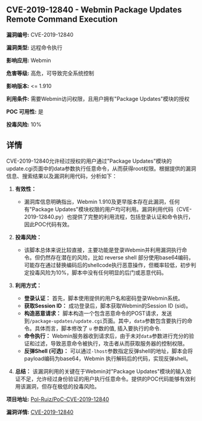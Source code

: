 ## CVE-2019-12840 - Webmin Package Updates Remote Command Execution

**漏洞编号:** CVE-2019-12840

**漏洞类型:** 远程命令执行

**影响应用:** Webmin

**危害等级:** 高危，可导致完全系统控制

**影响版本:** <= 1.910

**利用条件:** 需要Webmin访问权限，且用户拥有"Package Updates"模块的授权

**POC 可用性:** 是

**投毒风险:** 10%

## 详情

CVE-2019-12840允许经过授权的用户通过"Package Updates"模块的update.cgi页面中的data参数执行任意命令，从而获得root权限。根据提供的漏洞信息、搜索结果以及漏洞利用代码，分析如下：

1.  **有效性：**
    *   漏洞库信息明确指出，Webmin 1.910及更早版本存在此漏洞，任何有"Package Updates"模块权限的用户均可利用。漏洞利用代码（CVE-2019-12840.py）也提供了完整的利用流程，包括登录认证和命令执行，因此POC代码有效。

2.  **投毒风险：**
    *   该脚本总体来说比较直接，主要功能是登录Webmin并利用漏洞执行命令。但仍然存在潜在的风险，比如 reverse shell 部分使用base64编码，可能存在通过替换编码后的shellcode执行恶意操作，但概率较低，初步判定投毒风险为10%，脚本中没有任何明显的后门或恶意代码。

3.  **利用方式：**
    *   **登录认证：** 首先，脚本使用提供的用户名和密码登录Webmin系统。
    *   **获取Session ID：** 成功登录后，脚本获取Webmin的Session ID (sid)。
    *   **构造恶意请求：** 脚本构造一个包含恶意命令的POST请求，发送到`/package-updates/update.cgi`页面。其中，`data`参数包含要执行的命令。具体而言，脚本修改了 `u` 参数的值, 插入要执行的命令. 
    *   **命令执行：** Webmin服务器收到请求后，由于未对`data`参数进行充分的验证和过滤，导致恶意命令被执行，攻击者从而获取服务器的控制权限。
    *   **反弹Shell (可选)：** 可以通过`-lhost`参数指定反弹shell的地址，脚本会将payload编码为base64，Webmin 执行解码后的代码，实现反弹shell。

4.  **总结：**
    该漏洞利用的关键在于Webmin对"Package Updates"模块的输入验证不足，允许经过身份验证的用户执行任意命令。提供的POC代码能够有效利用该漏洞，但存在极低的投毒风险。

**项目地址:** [Pol-Ruiz/PoC-CVE-2019-12840](https://github.com/Pol-Ruiz/PoC-CVE-2019-12840)

**漏洞详情:** [CVE-2019-12840](https://nvd.nist.gov/vuln/detail/CVE-2019-12840)